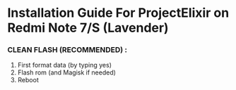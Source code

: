 # Installation Guide For ProjectElixir on Redmi Note 7/S (Lavender)

### CLEAN FLASH (RECOMMENDED) :

1. First format data (by typing yes) 
2. Flash rom (and Magisk if needed)
3. Reboot

